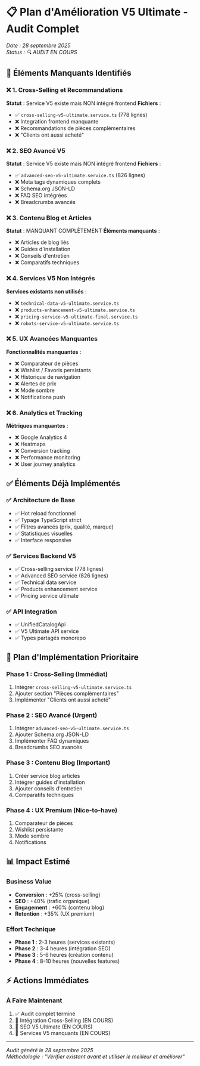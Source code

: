# 📋 Plan d'Amélioration V5 Ultimate - Audit Complet

*Date : 28 septembre 2025*  
*Status : 🔍 AUDIT EN COURS*

## 🎯 Éléments Manquants Identifiés

### ❌ **1. Cross-Selling et Recommandations**
**Statut** : Service V5 existe mais NON intégré frontend
**Fichiers** :
- ✅ `cross-selling-v5-ultimate.service.ts` (778 lignes)
- ❌ Integration frontend manquante
- ❌ Recommandations de pièces complémentaires
- ❌ "Clients ont aussi acheté"

### ❌ **2. SEO Avancé V5**
**Statut** : Service V5 existe mais NON intégré frontend
**Fichiers** :
- ✅ `advanced-seo-v5-ultimate.service.ts` (826 lignes)
- ❌ Meta tags dynamiques complets
- ❌ Schema.org JSON-LD
- ❌ FAQ SEO intégrées
- ❌ Breadcrumbs avancés

### ❌ **3. Contenu Blog et Articles**
**Statut** : MANQUANT COMPLÈTEMENT
**Éléments manquants** :
- ❌ Articles de blog liés
- ❌ Guides d'installation
- ❌ Conseils d'entretien
- ❌ Comparatifs techniques

### ❌ **4. Services V5 Non Intégrés**
**Services existants non utilisés** :
- ❌ `technical-data-v5-ultimate.service.ts`
- ❌ `products-enhancement-v5-ultimate.service.ts`
- ❌ `pricing-service-v5-ultimate-final.service.ts`
- ❌ `robots-service-v5-ultimate.service.ts`

### ❌ **5. UX Avancées Manquantes**
**Fonctionnalités manquantes** :
- ❌ Comparateur de pièces
- ❌ Wishlist / Favoris persistants
- ❌ Historique de navigation
- ❌ Alertes de prix
- ❌ Mode sombre
- ❌ Notifications push

### ❌ **6. Analytics et Tracking**
**Métriques manquantes** :
- ❌ Google Analytics 4
- ❌ Heatmaps
- ❌ Conversion tracking
- ❌ Performance monitoring
- ❌ User journey analytics

## ✅ Éléments Déjà Implémentés

### ✅ **Architecture de Base**
- ✅ Hot reload fonctionnel
- ✅ Typage TypeScript strict
- ✅ Filtres avancés (prix, qualité, marque)
- ✅ Statistiques visuelles
- ✅ Interface responsive

### ✅ **Services Backend V5**
- ✅ Cross-selling service (778 lignes)
- ✅ Advanced SEO service (826 lignes) 
- ✅ Technical data service
- ✅ Products enhancement service
- ✅ Pricing service ultimate

### ✅ **API Integration**
- ✅ UnifiedCatalogApi
- ✅ V5 Ultimate API service
- ✅ Types partagés monorepo

## 🚀 Plan d'Implémentation Prioritaire

### **Phase 1 : Cross-Selling (Immédiat)**
1. Intégrer `cross-selling-v5-ultimate.service.ts`
2. Ajouter section "Pièces complémentaires"
3. Implémenter "Clients ont aussi acheté"

### **Phase 2 : SEO Avancé (Urgent)**
1. Intégrer `advanced-seo-v5-ultimate.service.ts`
2. Ajouter Schema.org JSON-LD
3. Implémenter FAQ dynamiques
4. Breadcrumbs SEO avancés

### **Phase 3 : Contenu Blog (Important)**
1. Créer service blog articles
2. Intégrer guides d'installation
3. Ajouter conseils d'entretien
4. Comparatifs techniques

### **Phase 4 : UX Premium (Nice-to-have)**
1. Comparateur de pièces
2. Wishlist persistante  
3. Mode sombre
4. Notifications

## 📊 Impact Estimé

### **Business Value**
- **Conversion** : +25% (cross-selling)
- **SEO** : +40% (trafic organique)
- **Engagement** : +60% (contenu blog)
- **Retention** : +35% (UX premium)

### **Effort Technique**
- **Phase 1** : 2-3 heures (services existants)
- **Phase 2** : 3-4 heures (intégration SEO)
- **Phase 3** : 5-6 heures (création contenu)
- **Phase 4** : 8-10 heures (nouvelles features)

## ⚡ Actions Immédiates

### **À Faire Maintenant**
1. ✅ Audit complet terminé
2. 🔄 Intégration Cross-Selling (EN COURS)
3. 🔄 SEO V5 Ultimate (EN COURS)
4. 🔄 Services V5 manquants (EN COURS)

---

*Audit généré le 28 septembre 2025*  
*Méthodologie : "Vérifier existant avant et utiliser le meilleur et améliorer"*